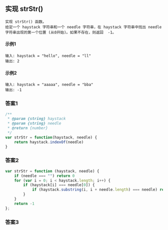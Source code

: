 ## 实现 strStr()
    实现 strStr() 函数。
    给定一个 haystack 字符串和一个 needle 字符串，在 haystack 字符串中找出 needle 字符串出现的第一个位置 (从0开始)。如果不存在，则返回  -1。

#### 示例1
    输入: haystack = "hello", needle = "ll"
    输出: 2
#### 示例2
    输入: haystack = "aaaaa", needle = "bba"
    输出: -1
### 答案1
```  javascript
/**
 * @param {string} haystack
 * @param {string} needle
 * @return {number}
 */
var strStr = function(haystack, needle) {
    return haystack.indexOf(needle)
}
```
### 答案2
```  javascript
var strStr = function (haystack, needle) {
    if (needle === "") return 0
    for (var i = 0; i < haystack.length; i++) {
        if (haystack[i] === needle[0]) {
            if (haystack.substring(i, i + needle.length) === needle) return i;
        }
    }
    return -1
};
```
### 答案3
```javascript
```